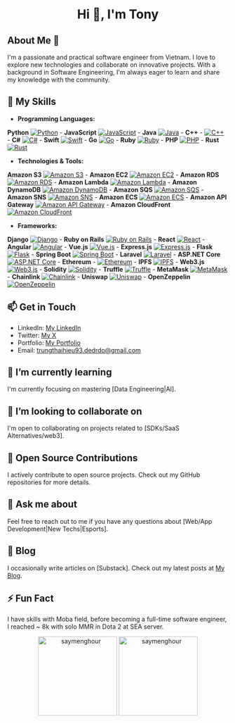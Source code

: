 <h1 align="center">Hi 👋, I'm Tony</h1>

## About Me 🌟

I'm a passionate and practical software engineer from Vietnam. I love to explore new technologies and collaborate on innovative projects. With a background in Software Engineering, I'm always eager to learn and share my knowledge with the community.

## 🚀 My Skills

- **Programming Languages:**

**Python** [![Python](https://img.shields.io/badge/Python-blue?style=flat-square)](https://www.python.org/) - **JavaScript** [![JavaScript](https://img.shields.io/badge/JavaScript-yellow?style=flat-square)](https://developer.mozilla.org/en-US/docs/Web/JavaScript) - **Java** [![Java](https://img.shields.io/badge/Java-orange?style=flat-square)](https://www.java.com/) - **C++** - [![C++](https://img.shields.io/badge/C++-blue?style=flat-square)](https://isocpp.org/) - **C#** [![C#](https://img.shields.io/badge/C%23-purple?style=flat-square)](https://docs.microsoft.com/en-us/dotnet/csharp/) - **Swift** [![Swift](https://img.shields.io/badge/Swift-orange?style=flat-square)](https://swift.org/) - **Go** [![Go](https://img.shields.io/badge/Go-blue?style=flat-square)](https://golang.org/) - **Ruby** [![Ruby](https://img.shields.io/badge/Ruby-red?style=flat-square)](https://www.ruby-lang.org/en/) - **PHP** [![PHP](https://img.shields.io/badge/PHP-purple?style=flat-square)](https://www.php.net/) - **Rust** [![Rust](https://img.shields.io/badge/Rust-orange?style=flat-square)](https://www.rust-lang.org/)
- **Technologies & Tools:**

**Amazon S3** [![Amazon S3](https://img.shields.io/badge/Amazon_S3-orange?style=flat-square)](https://aws.amazon.com/s3/) - **Amazon EC2** [![Amazon EC2](https://img.shields.io/badge/Amazon_EC2-yellow?style=flat-square)](https://aws.amazon.com/ec2/) - **Amazon RDS** [![Amazon RDS](https://img.shields.io/badge/Amazon_RDS-blue?style=flat-square)](https://aws.amazon.com/rds/) - **Amazon Lambda** [![Amazon Lambda](https://img.shields.io/badge/-Amazon_Lambda-green?style=flat-square)](https://aws.amazon.com/lambda/) - **Amazon DynamoDB** [![Amazon DynamoDB](https://img.shields.io/badge/-Amazon_DynamoDB-lightgrey?style=flat-square)](https://aws.amazon.com/dynamodb/) - **Amazon SQS** [![Amazon SQS](https://img.shields.io/badge/-Amazon_SQS-red?style=flat-square)](https://aws.amazon.com/sqs/) - **Amazon SNS** [![Amazon SNS](https://img.shields.io/badge/-Amazon_SNS-pink?style=flat-square)](https://aws.amazon.com/sns/) - **Amazon ECS** [![Amazon ECS](https://img.shields.io/badge/-Amazon_ECS-purple?style=flat-square)](https://aws.amazon.com/ecs/) - **Amazon API Gateway** [![Amazon API Gateway](https://img.shields.io/badge/-Amazon_API_Gateway-lightblue?style=flat-square)](https://aws.amazon.com/api-gateway/) - **Amazon CloudFront** [![Amazon CloudFront](https://img.shields.io/badge/-Amazon_CloudFront-blue?style=flat-square)](https://aws.amazon.com/cloudfront/)
- **Frameworks:**

**Django** [![Django](https://img.shields.io/badge/-Django-green?style=flat-square)](https://www.djangoproject.com/) - **Ruby on Rails** [![Ruby on Rails](https://img.shields.io/badge/-Ruby_on_Rails-red?style=flat-square)](https://rubyonrails.org/) - **React** [![React](https://img.shields.io/badge/-React-blue?style=flat-square)](https://reactjs.org/) - **Angular** [![Angular](https://img.shields.io/badge/-Angular-red?style=flat-square)](https://angular.io/) - **Vue.js** [![Vue.js](https://img.shields.io/badge/-Vue.js-green?style=flat-square)](https://vuejs.org/) - **Express.js** [![Express.js](https://img.shields.io/badge/-Express.js-lightgrey?style=flat-square)](https://expressjs.com/) - **Flask** [![Flask](https://img.shields.io/badge/-Flask-lightgrey?style=flat-square)](https://flask.palletsprojects.com/) - **Spring Boot** [![Spring Boot](https://img.shields.io/badge/-Spring_Boot-brightgreen?style=flat-square)](https://spring.io/projects/spring-boot) - **Laravel** [![Laravel](https://img.shields.io/badge/-Laravel-red?style=flat-square)](https://laravel.com/) - **ASP.NET Core** [![ASP.NET Core](https://img.shields.io/badge/-ASP.NET_Core-blue?style=flat-square)](https://dotnet.microsoft.com/apps/aspnet) - **Ethereum** - [![Ethereum](https://img.shields.io/badge/-Ethereum-blue?style=flat-square)](https://ethereum.org/) - **IPFS** [![IPFS](https://img.shields.io/badge/-IPFS-yellow?style=flat-square)](https://ipfs.io/) - **Web3.js** [![Web3.js](https://img.shields.io/badge/-Web3.js-lightgrey?style=flat-square)](https://web3js.readthedocs.io/en/v1.3.4/) - **Solidity** [![Solidity](https://img.shields.io/badge/-Solidity-orange?style=flat-square)](https://soliditylang.org/) - **Truffle** [![Truffle](https://img.shields.io/badge/-Truffle-brown?style=flat-square)](https://www.trufflesuite.com/) - **MetaMask** [![MetaMask](https://img.shields.io/badge/-MetaMask-purple?style=flat-square)](https://metamask.io/) - **Chainlink** [![Chainlink](https://img.shields.io/badge/-Chainlink-blue?style=flat-square)](https://chain.link/) - **Uniswap** [![Uniswap](https://img.shields.io/badge/-Uniswap-pink?style=flat-square)](https://uniswap.org/) - **OpenZeppelin** [![OpenZeppelin](https://img.shields.io/badge/-OpenZeppelin-yellow?style=flat-square)](https://openzeppelin.com/)

## 📫 Get in Touch

- LinkedIn: [My LinkedIn](https://www.linkedin.com/in/trung-thai-807b24186/)
- Twitter: [My X](https://x.com/TonyTha42348912)
- Portfolio: [My Portfolio](https://master.d3c4kp7870mg28.amplifyapp.com/)
- Email: [trungthaihieu93.dedrdo@gmail.com](mailto:trungthaihieu93.dedrdo@gmail.com)

## 🌱 I’m currently learning

I'm currently focusing on mastering [Data Engineering|AI].

## 👯 I’m looking to collaborate on

I'm open to collaborating on projects related to [SDKs/SaaS Alternatives/web3].

## 🤝 Open Source Contributions

I actively contribute to open source projects. Check out my GitHub repositories for more details.

## 💬 Ask me about

Feel free to reach out to me if you have any questions about [Web/App Development|New Techs|Esports].

## 📝 Blog

I occasionally write articles on [Substack]. Check out my latest posts at [My Blog](https://tonyjunthai.substack.com/).

## ⚡ Fun Fact

I have skills with Moba field, before becoming a full-time software engineer, I reached ~ 8k with solo MMR in Dota 2 at SEA server.

<p align="center">
<img src="https://github-readme-stats.vercel.app/api/top-langs?username=trungthaihieu93-dev&show_icons=true&locale=en&layout=compact" alt="saymenghour" height="180" />
<img src="https://github-readme-stats.vercel.app/api?username=trungthaihieu93-dev&show_icons=true&locale=en" alt="saymenghour" height="180" />
</p>

